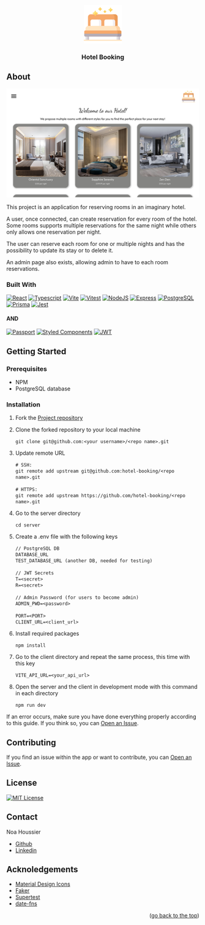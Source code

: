 <a id="top"></a>

<div align="center">
    <a href="https://github.com/NestorNebula/hotel-booking">
        <img src="./client/public/icons/icon.png" alt="Project Logo" width="100" height="100" />
    </a>
    
<h3>Hotel Booking</h3>
</div>

## About

![App Screenshot](./client/public/images/hotel-booking.png)

This project is an application for reserving rooms in an imaginary hotel.

A user, once connected, can create reservation for every room of the hotel. Some rooms supports multiple reservations for the same night while others only allows one reservation per night.

The user can reserve each room for one or multiple nights and has the possibility to update its stay or to delete it.

An admin page also exists, allowing admin to have to each room reservations.

### Built With

[![React](https://skillicons.dev/icons?i=react&theme=light)](https://react.dev/)
[![Typescript](https://skillicons.dev/icons?i=typescript)](https://www.typescriptlang.org/)
[![Vite](https://skillicons.dev/icons?i=vite&theme=light)](https://vite.dev/)
[![Vitest](https://skillicons.dev/icons?i=vitest&theme=light)](https://vitest.dev/)
[![NodeJS](https://skillicons.dev/icons?i=nodejs&theme=light)](https://nodejs.org/)
[![Express](https://skillicons.dev/icons?i=express&theme=light)](https://expressjs.com/)
[![PostgreSQL](https://skillicons.dev/icons?i=postgresql&theme=light)](https://www.postgresql.org/)
[![Prisma](https://skillicons.dev/icons?i=prisma)](https://www.prisma.io/)
[![Jest](https://skillicons.dev/icons?i=jest)](https://jestjs.io/)

#### AND

[![Passport](https://img.shields.io/badge/-Passport-34E27A?style=for-the-badge&logo=passport&logoColor=white)](https://www.passportjs.org/)
[![Styled Components](https://img.shields.io/badge/Styled_Components-DB7093?style=for-the-badge&logo=styled-components&logoColor=white)](https://styled-components.com/)
[![JWT](https://img.shields.io/badge/-JWT-000?style=for-the-badge&logo=JSON-Web-Tokens&logoColor=white)](https://jwt.io/)

## Getting Started

### Prerequisites

- NPM
- PostgreSQL database

### Installation

1. Fork the [Project repository](https://github.com/NestorNebula/hotel-booking)
2. Clone the forked repository to your local machine
   ```
   git clone git@github.com:<your username>/<repo name>.git
   ```
3. Update remote URL

   ```
   # SSH:
   git remote add upstream git@github.com:hotel-booking/<repo name>.git

   # HTTPS:
   git remote add upstream https://github.com/hotel-booking/<repo name>.git
   ```

4. Go to the server directory
   ```
   cd server
   ```
5. Create a .env file with the following keys

   ```
   // PostgreSQL DB
   DATABASE_URL
   TEST_DATABASE_URL (another DB, needed for testing)

   // JWT Secrets
   T=<secret>
   R=<secret>

   // Admin Password (for users to become admin)
   ADMIN_PWD=<password>

   PORT=<PORT>
   CLIENT_URL=<client_url>
   ```

6. Install required packages
   ```
   npm install
   ```
7. Go to the client directory and repeat the same process, this time with this key
   ```
   VITE_API_URL=<your_api_url>
   ```
8. Open the server and the client in development mode with this command in each directory
   ```
   npm run dev
   ```

If an error occurs, make sure you have done everything properly according to this guide. If you think so, you can <a href="https://github.com/NestorNebula/hotel-booking/issues">Open an Issue</a>.

## Contributing

If you find an issue within the app or want to contribute, you can <a href="https://github.com/NestorNebula/hotel-booking/issues">Open an Issue</a>.

## License

[![MIT License](https://img.shields.io/badge/License-MIT-darkcyan.svg?style=for-the-badge)](https://github.com/NestorNebula/hotel-booking/blob/main/LICENSE)

## Contact

Noa Houssier

- [Github](https://github.com/NestorNebula)
- [Linkedin](https://www.linkedin.com/in/noahoussier)

## Acknoledgements

- [Material Design Icons](https://pictogrammers.com/library/mdi/)
- [Faker](https://fakerjs.dev/)
- [Supertest](https://github.com/ladjs/supertest)
- [date-fns](https://date-fns.org/)

<p align='right'>(<a href='#top'>go back to the top</a>)</p>
